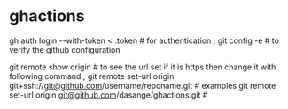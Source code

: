 # ghactions

gh auth login --with-token < .token  # for authentication ; 
git config -e  #  to verify the github configuration 

git remote show origin # to see the url set if it is https then change it with following command ; 
git remote set-url origin git+ssh://git@github.com/username/reponame.git # examples
git remote set-url origin git@github.com/dasange/ghactions.git # 
